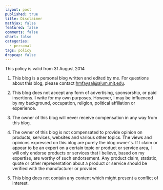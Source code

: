```yaml
---
layout: post
published: true
title: Disclaimer
mathjax: false
featured: false
comments: false
chart: false
categories: 
  - personal
tags: policy
dropcap: false
---
```


This policy is valid from 31 August 2014

1. This blog is a personal blog written and edited by me. For questions about this blog, please contact  hmfaysal@alum.mit.edu.

2. This blog does not accept any form of advertising, sponsorship, or paid insertions. I write for my own purposes. However, I may be influenced by my background, occupation, religion, political affiliation or experience.

3. The owner of this blog will never receive compensation in any way from this blog.

4. The owner of this blog is not compensated to provide opinion on products, services, websites and various other topics. The views and opinions expressed on this blog are purely the blog owner's. If I claim or appear to be an expert on a certain topic or product or service area, I will only endorse products or services that I believe, based on my expertise, are worthy of such endorsement. Any product claim, statistic, quote or other representation about a product or service should be verified with the manufacturer or provider.

5. This blog does not contain any content which might present a conflict of interest.
